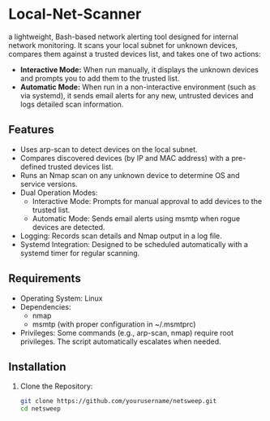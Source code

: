 # Local-Net-Scanner
a lightweight, Bash-based network alerting tool designed for internal network monitoring. It scans your local subnet for unknown devices, compares them against a trusted devices list, and takes one of two actions:

- **Interactive Mode:** When run manually, it displays the unknown devices and prompts you to add them to the trusted list.
- **Automatic Mode:** When run in a non-interactive environment (such as via systemd), it sends email alerts for any new, untrusted devices and logs detailed scan information.

## Features

-  Uses arp-scan to detect devices on the local subnet.
- Compares discovered devices (by IP and MAC address) with a pre-defined trusted devices list.
- Runs an Nmap scan on any unknown device to determine OS and service versions.
- Dual Operation Modes:
  - Interactive Mode: Prompts for manual approval to add devices to the trusted list.
  - Automatic Mode: Sends email alerts using msmtp when rogue devices are detected.
- Logging: Records scan details and Nmap output in a log file.
- Systemd Integration: Designed to be scheduled automatically with a systemd timer for regular scanning.

## Requirements

- Operating System: Linux
- Dependencies:
  - nmap
  - msmtp (with proper configuration in ~/.msmtprc)
- Privileges: Some commands (e.g., arp-scan, nmap) require root privileges. The script automatically escalates when needed.

## Installation

1. Clone the Repository:

   ```bash
   git clone https://github.com/yourusername/netsweep.git
   cd netsweep
